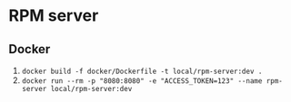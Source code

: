 # RPM server

## Docker
1. `docker build -f docker/Dockerfile -t local/rpm-server:dev .`
2. `docker run --rm -p "8080:8080" -e "ACCESS_TOKEN=123" --name rpm-server local/rpm-server:dev`